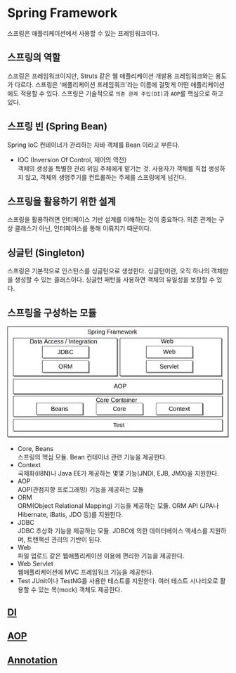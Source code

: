 # Spring Framework
 스프링은 애플리케이션에서 사용할 수 있는 프레임워크이다.

 ## 스프링의 역할
 스프링은 프레임워크이지만, Struts 같은 웹 애플리케이션 개발용 프레임워크와는 용도가 다르다.
 스프링은 '애플리케이션 프레임쿼크'라는 이름에 걸맞게 어떤 애플리케이션에도 적용할 수 있다.
 스프링은 기술적으로 `의존 관계 주입(DI)`과 `AOP`를 핵심으로 하고있다.

 ## 스프링 빈 (Spring Bean)
 Spring IoC 컨테이너가 관리하는 자바 객체를 Bean 이라고 부른다.
 - IOC (Inversion Of Control, 제어의 역전)<br>
객체의 생성을 특별한 관리 위임 주체에게 맡기는 것. 사용자가 객체를 직접 생성하지 않고, 객체의 생명주기를 컨트롤하는 주체를 스프링에게 넘긴다. 

 ## 스프링을 활용하기 위한 설계
 스프링을 활용하려면 인터페이스 기반 설계를 이해하는 것이 중요하다. 의존 관계는 구상 클래스가 아닌, 인터페이스를 통해 이뤄지기 때문이다.

 ## 싱글턴 (Singleton)
 스프링은 기본적으로 인스턴스를 싱글턴으로 생성한다.
 싱글턴이란, 오직 하나의 객체만을 생성할 수 있는 클래스이다. 싱글턴 패턴을 사용하면 객체의 유일성을 보장할 수 있다.

 ## 스프링을 구성하는 모듈
 ![spring_modules](./img/spring_modules.png)
 - Core, Beans<br>
 스프링의 핵심 모듈. Bean 컨테이너 관련 기능을 제공한다.
 - Context<br>
 국제화(il8N)나 Java EE가 제공하는 몇몇 기능(JNDI, EJB, JMX)을 지원한다.
 - AOP<br>
 AOP(관점지향 프로그래밍) 기능을 제공하는 모듈
 - ORM<br>
 ORM(Object Relational Mapping) 기능을 제공하는 모듈. ORM API (JPA나 Hibernate, iBatis, JDO 등)를 지원한다.
 - JDBC<br>
 JDBC 추상화 기능을 제공하는 모듈. JDBC에 의한 데이터베이스 액세스를 지원하며, 트랜잭션 관리의 기반이 된다.
 - Web<br>
 파일 업로드 같은 웹애플리케이션 이용에 편리한 기능을 제공한다.
 - Web Servlet<br>
 웹애플리케이션에 MVC 프레임워크 기능을 제공한다.
 - Test
 JUnit이나 TestNG를 사용한 테스트를 지원한다. 여러 테스트 시나리오로 활용할 수 있는 목(mock) 객체도 제공한다.
 ## [DI](https://github.com/j096/cs-study/tree/master/Framework/Spring_Framework/DI)

 ## [AOP](https://github.com/j096/cs-study/tree/master/Framework/Spring_Framework/AOP)

 ## [Annotation](https://github.com/j096/cs-study/tree/master/Framework/Spring_Framework/Annotation)



